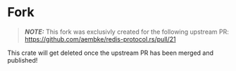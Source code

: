 # Fork

> **_NOTE:_**  This fork was exclusivly created for the following upstream PR:
https://github.com/aembke/redis-protocol.rs/pull/21

This crate will get deleted once the upstream PR has been merged and published!

